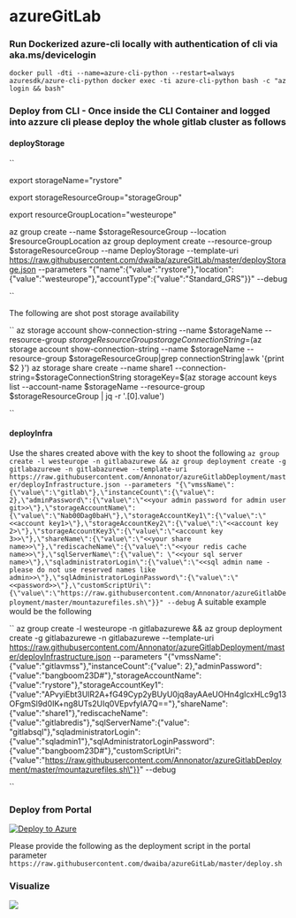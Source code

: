 # azureGitLab
### Run Dockerized azure-cli locally with authentication of cli via aka.ms/devicelogin

``
docker pull -dti --name=azure-cli-python --restart=always azuresdk/azure-cli-python
docker exec -ti azure-cli-python bash -c "az login && bash"
``
### Deploy from CLI - Once inside the CLI Container and logged into azzure cli please deploy the whole gitlab cluster as follows
#### deployStorage

``

export storageName="rystore"

export storageResourceGroup="storageGroup"

export resourceGroupLocation="westeurope"

az group create --name $storageResourceGroup --location $resourceGroupLocation
az group deployment create --resource-group $storageResourceGroup --name DeployStorage --template-uri https://raw.githubusercontent.com/dwaiba/azureGitLab/master/deployStorage.json --parameters "{\"name\":{\"value\":\"rystore\"},\"location\":{\"value\":\"westeurope\"},\"accountType\":{\"value\":\"Standard_GRS\"}}" --debug

``

The following are shot post storage availability

``
az storage account show-connection-string --name $storageName --resource-group $storageResourceGroupstorageConnectionString=$(az storage account show-connection-string --name $storageName --resource-group $storageResourceGroup|grep connectionString|awk '{print $2 }')
az storage share create --name share1 --connection-string=$storageConnectionString
storageKey=$(az storage account keys list --account-name $storageName --resource-group $storageResourceGroup | jq -r '.[0].value')

``

#### deployInfra
Use the shares created above with the key to shoot the following
``
az group create -l westeurope -n gitlabazurewe && az group deployment create -g gitlabazurewe -n gitlabazurewe --template-uri https://raw.githubusercontent.com/Annonator/azureGitlabDeployment/master/deployInfrastructure.json --parameters "{\"vmssName\":{\"value\":\"gitlab\"},\"instanceCount\":{\"value\": 2},\"adminPassword\":{\"value\":\"<<your admin password for admin user git>>\"},\"storageAccountName\":{\"value\":\"Nab00Dag0baH\"},\"storageAccountKey1\":{\"value\":\"<<account key1>\"},\"storageAccountKey2\":{\"value\":\"<<account key 2>\"},\"storageAccountKey3\":{\"value\":\"<account key 3>>\"},\"shareName\":{\"value\":\"<<your share name>>\"},\"rediscacheName\":{\"value\":\"<<your redis cache name>>\"},\"sqlServerName\":{\"value\": \"<<your sql server name>\"},\"sqladministratorLogin\":{\"value\":\"<<sql admin name - please do not use reserved names like admin>>\"},\"sqlAdministratorLoginPassword\":{\"value\":\"<<password>>\"},\"customScriptUri\":{\"value\":\"https://raw.githubusercontent.com/Annonator/azureGitlabDeployment/master/mountazurefiles.sh\"}}" --debug
``
A suitable example would be the following

``
az group create -l westeurope -n gitlabazurewe && az group deployment create -g gitlabazurewe -n gitlabazurewe --template-uri https://raw.githubusercontent.com/Annonator/azureGitlabDeployment/master/deployInfrastructure.json --parameters "{\"vmssName\":{\"value\":\"gitlavmss\"},\"instanceCount\":{\"value\": 2},\"adminPassword\":{\"value\":\"bangboom23D#\"},\"storageAccountName\":{\"value\":\"rystore\"},\"storageAccountKey1\":{\"value\":\"APvyiEbt3UlR2A+fG49Cyp2yBUyU0jq8ayAAeUOHn4glcxHLc9g13OFgmSl9d0IK+ng8UTs2UIq0VEpvfyIA7Q==\"},\"shareName\":{\"value\":\"share1\"},\"rediscacheName\":{\"value\":\"gitlabredis\"},\"sqlServerName\":{\"value\": \"gitlabsql\"},\"sqladministratorLogin\":{\"value\":\"sqladmin1\"},\"sqlAdministratorLoginPassword\":{\"value\":\"bangboom23D#\"},\"customScriptUri\":{\"value\":\"https://raw.githubusercontent.com/Annonator/azureGitlabDeployment/master/mountazurefiles.sh\"}}" --debug

``

### Deploy from Portal

<a href="https://preview.portal.azure.com/#create/Microsoft.Template/uri/https%3A%2F%2Fraw.githubusercontent.com%2Fdwaiba%2FazureGitLab%2Fmaster%2FdeployInfrastructure.json" target="_blank"><img alt="Deploy to Azure" src="https://camo.githubusercontent.com/9285dd3998997a0835869065bb15e5d500475034/687474703a2f2f617a7572656465706c6f792e6e65742f6465706c6f79627574746f6e2e706e67" /></a>

Please provide the following as the deployment script in the portal parameter
``
https://raw.githubusercontent.com/dwaiba/azureGitLab/master/deploy.sh
``
### Visualize
<a href="http://armviz.io/#/?load=https://preview.portal.azure.com/#create/Microsoft.Template/uri/https%3A%2F%2Fraw.githubusercontent.com%2Fdwaiba%2FazureGitLab%2Fmaster%2FdeployInfrastructure.json" target="_blank">  <img src="http://armviz.io/visualizebutton.png" /> </a> 
